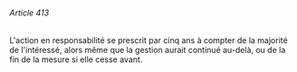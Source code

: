 ###### Article 413

L'action en responsabilité se prescrit par cinq ans à compter de la majorité de l'intéressé, alors même que la gestion aurait continué au-delà, ou de la fin de la mesure si elle cesse avant.

